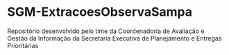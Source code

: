 # SGM-ExtracoesObservaSampa

Repositório desenvolvido pelo time da Coordenadoria de Avaliação e Gestão da Informação da Secretaria Executiva de Planejamento e Entregas Prioritárias

